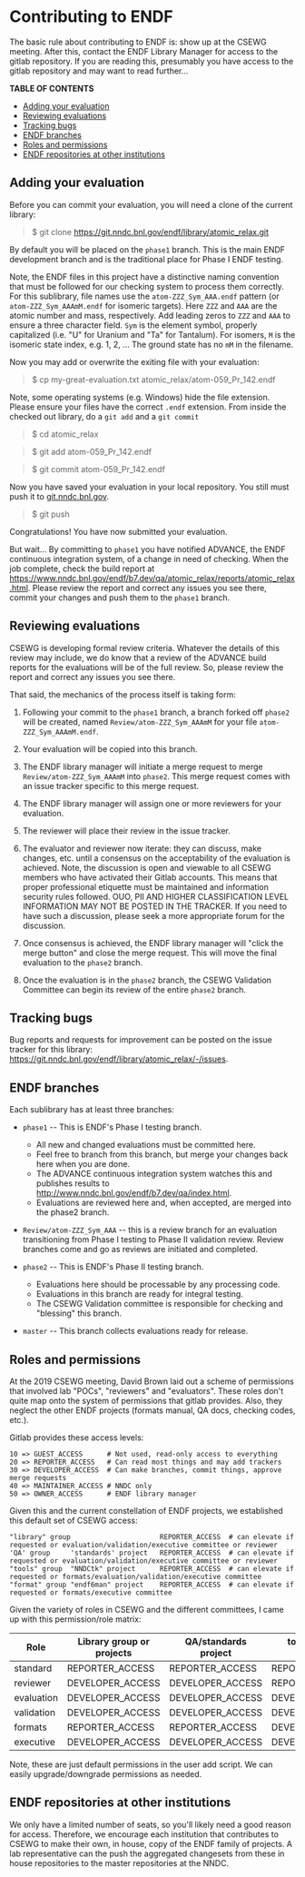 # Contributing to ENDF

The basic rule about contributing to ENDF is: show up at the CSEWG meeting. After this, contact the ENDF Library Manager for access to the gitlab repository. If you are reading this, presumably you have access to the gitlab repository and may want to read further...

**TABLE OF CONTENTS**

- [Adding your evaluation](#adding-your-evaluation)
- [Reviewing evaluations](#reviewing-evaluations)
- [Tracking bugs](#tracking-bugs)
- [ENDF branches](#endf-branches)
- [Roles and permissions](#roles-and-permissions)
- [ENDF repositories at other institutions](#endf-repositories-at-other-institutions)

## Adding your evaluation

Before you can commit your evaluation, you will need a clone of the current library:

> $ git clone <https://git.nndc.bnl.gov/endf/library/atomic_relax.git>

By default you will be placed on the `phase1` branch. This is the main ENDF development branch and is the traditional place for Phase I ENDF testing.

Note, the ENDF files in this project have a distinctive naming convention that must be followed for our checking system to process them correctly. For this sublibrary, file names use the `atom-ZZZ_Sym_AAA.endf` pattern (or `atom-ZZZ_Sym_AAAmM.endf` for isomeric targets). Here `ZZZ` and `AAA` are the atomic number and mass, respectively. Add leading zeros to `ZZZ` and `AAA` to ensure a three character field. `Sym` is the element symbol, properly capitalized (i.e. "U" for Uranium and "Ta" for Tantalum). For isomers, `M` is the isomeric state index, e.g. 1, 2, ... The ground state has no `mM` in the filename.

Now you may add or overwrite the exiting file with your evaluation:

> $ cp my-great-evaluation.txt atomic_relax/atom-059_Pr_142.endf

Note, some operating systems (e.g. Windows) hide the file extension. Please ensure your files have the correct `.endf` extension. From inside the checked out library, do a `git add` and a `git commit`

> $ cd atomic_relax

> $ git add atom-059_Pr_142.endf

> $ git commit atom-059_Pr_142.endf

Now you have saved your evaluation in your local repository. You still must push it to [git.nndc.bnl.gov](https://git.nndc.bnl.gov).

> $ git push

Congratulations! You have now submitted your evaluation.

But wait... By committing to `phase1` you have notified ADVANCE, the ENDF continuous integration system, of a change in need of checking. When the job complete, check the build report at <https://www.nndc.bnl.gov/endf/b7.dev/qa/atomic_relax/reports/atomic_relax.html>. Please review the report and correct any issues you see there, commit your changes and push them to the `phase1` branch.

## Reviewing evaluations

CSEWG is developing formal review criteria. Whatever the details of this review may include, we do know that a review of the ADVANCE build reports for the evaluations will be of the full review. So, please review the report and correct any issues you see there.

That said, the mechanics of the process itself is taking form:

1. Following your commit to the `phase1` branch, a branch forked off `phase2` will be created, named `Review/atom-ZZZ_Sym_AAAmM` for your file `atom-ZZZ_Sym_AAAmM.endf`.

2. Your evaluation will be copied into this branch.

3. The ENDF library manager will initiate a merge request to merge `Review/atom-ZZZ_Sym_AAAmM` into `phase2`. This merge request comes with an issue tracker specific to this merge request.

4. The ENDF library manager will assign one or more reviewers for your evaluation.

5. The reviewer will place their review in the issue tracker.

6. The evaluator and reviewer now iterate: they can discuss, make changes, etc. until a consensus on the acceptability of the evaluation is achieved. Note, the discussion is open and viewable to all CSEWG members who have activated their Gitlab accounts. This means that proper professional etiquette must be maintained and information security rules followed. OUO, PII AND HIGHER CLASSIFICATION LEVEL INFORMATION MAY NOT BE POSTED IN THE TRACKER. If you need to have such a discussion, please seek a more appropriate forum for the discussion.

7. Once consensus is achieved, the ENDF library manager will "click the merge button" and close the merge request. This will move the final evaluation to the `phase2` branch.

8. Once the evaluation is in the `phase2` branch, the CSEWG Validation Committee can begin its review of the entire `phase2` branch.

## Tracking bugs

Bug reports and requests for improvement can be posted on the issue tracker for this library: <https://git.nndc.bnl.gov/endf/library/atomic_relax/-/issues>.

## ENDF branches

Each sublibrary has at least three branches:

- `phase1` -- This is ENDF's Phase I testing branch.

  - All new and changed evaluations must be committed here.
  - Feel free to branch from this branch, but merge your changes back here when you are done.
  - The ADVANCE continuous integration system watches this and publishes results to <http://www.nndc.bnl.gov/endf/b7.dev/qa/index.html>.
  - Evaluations are reviewed here and, when accepted, are merged into the phase2 branch.

- `Review/atom-ZZZ_Sym_AAA` -- this is a review branch for an evaluation transitioning from Phase I testing to Phase II validation review. Review branches come and go as reviews are initiated and completed.

- `phase2` -- This is ENDF's Phase II testing branch.

  - Evaluations here should be processable by any processing code.
  - Evaluations in this branch are ready for integral testing.
  - The CSEWG Validation committee is responsible for checking and "blessing" this branch.

- `master` -- This branch collects evaluations ready for release.

## Roles and permissions

At the 2019 CSEWG meeting, David Brown laid out a scheme of permissions that involved lab "POCs", "reviewers" and "evaluators". These roles don't quite map onto the system of permissions that gitlab provides. Also, they neglect the other ENDF projects (formats manual, QA docs, checking codes, etc.).

Gitlab provides these access levels:

```
10 => GUEST_ACCESS      # Not used, read-only access to everything
20 => REPORTER_ACCESS   # Can read most things and may add trackers
30 => DEVELOPER_ACCESS  # Can make branches, commit things, approve merge requests
40 => MAINTAINER_ACCESS # NNDC only
50 => OWNER_ACCESS      # ENDF library manager
```

Given this and the current constellation of ENDF projects, we established this default set of CSEWG access:

```
"library" group                      REPORTER_ACCESS  # can elevate if requested or evaluation/validation/executive committee or reviewer
'QA' group     'standards' project   REPORTER_ACCESS  # can elevate if requested or evaluation/validation/executive committee or reviewer
"tools" group  "NNDCtk" project      REPORTER_ACCESS  # can elevate if requested or formats/evaluation/validation/executive committee
"format" group "endf6man" project    REPORTER_ACCESS  # can elevate if requested or formats/executive committee
```

Given the variety of roles in CSEWG and the different committees, I came up with this permission/role matrix:

Role       | Library group or projects | QA/standards project | tools/NNDCtk project | format/endf6man project
---------- | ------------------------- | -------------------- | -------------------- | -----------------------
standard   | REPORTER_ACCESS           | REPORTER_ACCESS      | REPORTER_ACCESS      | REPORTER_ACCESS
reviewer   | DEVELOPER_ACCESS          | DEVELOPER_ACCESS     | REPORTER_ACCESS      | REPORTER_ACCESS
evaluation | DEVELOPER_ACCESS          | DEVELOPER_ACCESS     | DEVELOPER_ACCESS     | REPORTER_ACCESS
validation | DEVELOPER_ACCESS          | DEVELOPER_ACCESS     | DEVELOPER_ACCESS     | REPORTER_ACCESS
formats    | REPORTER_ACCESS           | REPORTER_ACCESS      | DEVELOPER_ACCESS     | DEVELOPER_ACCESS
executive  | DEVELOPER_ACCESS          | DEVELOPER_ACCESS     | DEVELOPER_ACCESS     | DEVELOPER_ACCESS

Note, these are just default permissions in the user add script. We can easily upgrade/downgrade permissions as needed.

## ENDF repositories at other institutions

We only have a limited number of seats, so you'll likely need a good reason for access. Therefore, we encourage each institution that contributes to CSEWG to make their own, in house, copy of the ENDF family of projects. A lab representative can the push the aggregated changesets from these in house repositories to the master repositories at the NNDC.
